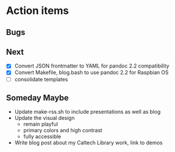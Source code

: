 
Action items
============

Bugs
----

Next
----

+ [x] Convert JSON frontmatter to YAML for pandoc 2.2 compatibility
+ [x] Convert Makefile, blog.bash to use pandoc 2.2 for Raspbian OS
+ [ ] consolidate templates

Someday Maybe
-------------

+ Update make-rss.sh to include presentations as well as blog
+ Update the visual design
    + remain playful
    + primary colors and high contrast
    + fully accessible
+ Write blog post about my Caltech Library work, link to demos

